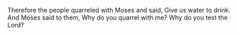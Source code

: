 Therefore the people quarreled with Moses and said, Give us water to drink. And Moses said to them, Why do you quarrel with me? Why do you test the Lord?
